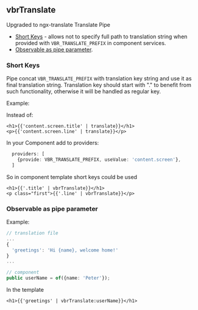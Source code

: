 ## vbrTranslate
Upgraded to ngx-translate Translate Pipe

* [Short Keys](#short-keys) - allows not to specify full path to translation string when provided with `VBR_TRANSLATE_PREFIX` in component services.
* [Observable as pipe parameter](#observable-as-pipe-parameter).

### Short Keys
Pipe concat `VBR_TRANSLATE_PREFIX` with translation key string and use it as final translation string.
Translation key should start with "." to benefit from such functionality,
otherwise it will be handled as regular key.

Example:

Instead of:
```angular2html
<h1>{{'content.screen.title' | translate}}</h1>
<p>{{'content.screen.line' | translate}}</p>
```

In your Component add to providers:
```typescript
  providers: [
    {provide: VBR_TRANSLATE_PREFIX, useValue: 'content.screen'},
  ]
```

So in component template short keys could be used
```angular2html
<h1>{{'.title' | vbrTranslate}}</h1>
<p class="first">{{'.line' | vbrTranslate}}</p>
```

### Observable as pipe parameter

Example:
```typescript
// translation file
...
{
  'greetings': 'Hi {name}, welcome home!'
}
...

// component
public userName = of({name: 'Peter'});

```

In the template
```angular2html
<h1>{{'greetings' | vbrTranslate:userName}}</h1>
```
